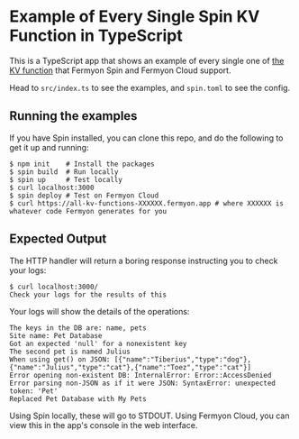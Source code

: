 # Example of Every Single Spin KV Function in TypeScript

This is a TypeScript app that shows an example of every single one of [the KV function]( https://developer.fermyon.com/spin/kv-store-api-guide) that Fermyon Spin and Fermyon Cloud support.

Head to `src/index.ts` to see the examples, and `spin.toml` to see the config.

## Running the examples

If you have Spin installed, you can clone this repo, and do the following to get it up and running:

```console
$ npm init    # Install the packages
$ spin build  # Run locally
$ spin up     # Test locally
$ curl localhost:3000
$ spin deploy # Test on Fermyon Cloud
$ curl https://all-kv-functions-XXXXXX.fermyon.app # where XXXXXX is whatever code Fermyon generates for you
```

## Expected Output

The HTTP handler will return a boring response instructing you to check your logs:

```console
$ curl localhost:3000/
Check your logs for the results of this
```

Your logs will show the details of the operations:

```
The keys in the DB are: name, pets
Site name: Pet Database
Got an expected 'null' for a nonexistent key
The second pet is named Julius
When using get() on JSON: [{"name":"Tiberius","type":"dog"},{"name":"Julius","type":"cat"},{"name":"Toez","type":"cat"}]
Error opening non-existent DB: InternalError: Error::AccessDenied
Error parsing non-JSON as if it were JSON: SyntaxError: unexpected token: 'Pet'
Replaced Pet Database with My Pets
```

Using Spin locally, these will go to STDOUT. Using Fermyon Cloud, you can view this in the app's console in the web interface.
